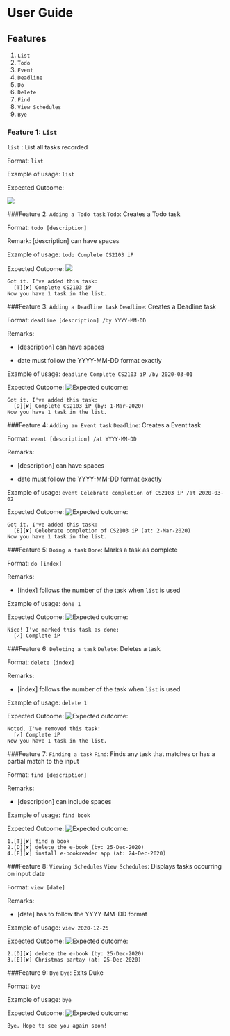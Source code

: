 # User Guide

## Features
1. `List` 
1. `Todo`
1. `Event`
1. `Deadline`
1. `Do`
1. `Delete`
1. `Find`
1. `View Schedules`
1. `Bye`


### Feature 1: `List`
`list` : List all tasks recorded

Format: `list`

Example of usage: `list`

Expected Outcome:

![](/docs/list.png)

###Feature 2: `Adding a Todo task`
`Todo`: Creates a Todo task

Format: `todo [description]`

Remark: [description] can have spaces

Example of usage: `todo Complete CS2103 iP`

Expected Outcome:
![](/docs/todo.png) 

```
Got it. I've added this task:
  [T][✘] Complete CS2103 iP
Now you have 1 task in the list.
```

###Feature 3: `Adding a Deadline task`
`Deadline`: Creates a Deadline task

Format: `deadline [description] /by YYYY-MM-DD`

Remarks:
* [description] can have spaces

* date must follow the YYYY-MM-DD format exactly

Example of usage: `deadline Complete CS2103 iP /by 2020-03-01`

Expected Outcome:
![Expected outcome:](/docs/deadline.png)
```
Got it. I've added this task:
  [D][✘] Complete CS2103 iP (by: 1-Mar-2020)
Now you have 1 task in the list.
```

###Feature 4: `Adding an Event task`
`Deadline`: Creates a Event task

Format: `event [description] /at YYYY-MM-DD`

Remarks:
* [description] can have spaces

* date must follow the YYYY-MM-DD format exactly

Example of usage: `event Celebrate completion of CS2103 iP /at 2020-03-02`

Expected Outcome:
![Expected outcome:](/docs/event.png)
```
Got it. I've added this task:
  [E][✘] Celebrate completion of CS2103 iP (at: 2-Mar-2020)
Now you have 1 task in the list.
```

###Feature 5: `Doing a task`
`Done`: Marks a task as complete

Format: `do [index]`

Remarks:
* [index] follows the number of the task when `list` is used

Example of usage: `done 1`

Expected Outcome:
![Expected outcome:](/docs/done.png)
```
Nice! I've marked this task as done:
  [✓] Complete iP
```

###Feature 6: `Deleting a task`
`Delete`: Deletes a task

Format: `delete [index]`

Remarks:
* [index] follows the number of the task when `list` is used

Example of usage: `delete 1`

Expected Outcome:
![Expected outcome:](/docs/delete.png)
```
Noted. I've removed this task:
  [✓] Complete iP
Now you have 1 task in the list.
```

###Feature 7: `Finding a task`
`Find`: Finds any task that matches or has a partial match to the input

Format: `find [description]`

Remarks:
* [description] can include spaces

Example of usage: `find book`

Expected Outcome:
![Expected outcome:](/docs/find.png)
```
1.[T][✘] find a book
2.[D][✘] delete the e-book (by: 25-Dec-2020)
4.[E][✘] install e-bookreader app (at: 24-Dec-2020) 
```

###Feature 8: `Viewing Schedules`
`View Schedules`: Displays tasks occurring on input date 

Format: `view [date]`

Remarks:
* [date] has to follow the YYYY-MM-DD format

Example of usage: `view 2020-12-25`

Expected Outcome:
![Expected outcome:](/docs/view.png)
```
2.[D][✘] delete the e-book (by: 25-Dec-2020)
3.[E][✘] Christmas partay (at: 25-Dec-2020)
```


###Feature 9: `Bye`
`Bye`: Exits Duke

Format: `bye`

Example of usage: `bye`

Expected Outcome:
![Expected outcome:](/docs/bye.png)
```
Bye. Hope to see you again soon!
```